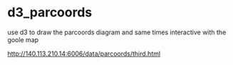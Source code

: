 # d3_parcoords
use d3 to draw the parcoords diagram 
and same times interactive with the goole map

http://140.113.210.14:6006/data/parcoords/third.html